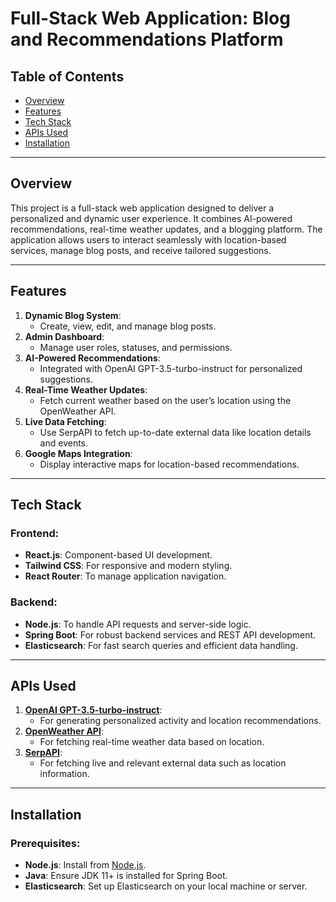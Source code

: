 # Full-Stack Web Application: Blog and Recommendations Platform

## Table of Contents
- [Overview](#overview)
- [Features](#features)
- [Tech Stack](#tech-stack)
- [APIs Used](#apis-used)
- [Installation](#installation)

---

## Overview
This project is a full-stack web application designed to deliver a personalized and dynamic user experience. It combines AI-powered recommendations, real-time weather updates, and a blogging platform. The application allows users to interact seamlessly with location-based services, manage blog posts, and receive tailored suggestions.

---

## Features
1. **Dynamic Blog System**:
   - Create, view, edit, and manage blog posts.
2. **Admin Dashboard**:
   - Manage user roles, statuses, and permissions.
3. **AI-Powered Recommendations**:
   - Integrated with OpenAI GPT-3.5-turbo-instruct for personalized suggestions.
4. **Real-Time Weather Updates**:
   - Fetch current weather based on the user’s location using the OpenWeather API.
5. **Live Data Fetching**:
   - Use SerpAPI to fetch up-to-date external data like location details and events.
6. **Google Maps Integration**:
   - Display interactive maps for location-based recommendations.

---

## Tech Stack
### Frontend:
- **React.js**: Component-based UI development.
- **Tailwind CSS**: For responsive and modern styling.
- **React Router**: To manage application navigation.

### Backend:
- **Node.js**: To handle API requests and server-side logic.
- **Spring Boot**: For robust backend services and REST API development.
- **Elasticsearch**: For fast search queries and efficient data handling.

---

## APIs Used
1. **[OpenAI GPT-3.5-turbo-instruct](https://openai.com)**:
   - For generating personalized activity and location recommendations.
2. **[OpenWeather API](https://api.openweathermap.org)**:
   - For fetching real-time weather data based on location.
3. **[SerpAPI](https://serpapi.com)**:
   - For fetching live and relevant external data such as location information.

---

## Installation
### Prerequisites:
- **Node.js**: Install from [Node.js](https://nodejs.org).
- **Java**: Ensure JDK 11+ is installed for Spring Boot.
- **Elasticsearch**: Set up Elasticsearch on your local machine or server.


